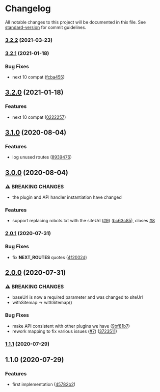 # Changelog

All notable changes to this project will be documented in this file. See [standard-version](https://github.com/conventional-changelog/standard-version) for commit guidelines.

### [3.2.2](https://github.com/moxystudio/next-sitemaps-plugin/compare/v3.2.1...v3.2.2) (2021-03-23)

### [3.2.1](https://github.com/moxystudio/next-sitemaps-plugin/compare/v3.2.0...v3.2.1) (2021-01-18)


### Bug Fixes

* next 10 compat ([fcba455](https://github.com/moxystudio/next-sitemaps-plugin/commit/fcba455400960c146e6a4bf089fd37efbd5a7af5))

## [3.2.0](https://github.com/moxystudio/next-sitemaps-plugin/compare/v3.1.0...v3.2.0) (2021-01-18)


### Features

* next 10 compat ([0222257](https://github.com/moxystudio/next-sitemaps-plugin/commit/0222257f732888e3e6741dbe93b02851f18e2a69))

## [3.1.0](https://github.com/moxystudio/next-sitemaps-plugin/compare/v3.0.0...v3.1.0) (2020-08-04)


### Features

* log unused routes ([8939476](https://github.com/moxystudio/next-sitemaps-plugin/commit/8939476b832193bd07eff70e55a9b3806a827f38))

## [3.0.0](https://github.com/moxystudio/next-sitemaps-plugin/compare/v2.0.1...v3.0.0) (2020-08-04)


### ⚠ BREAKING CHANGES

* the plugin and API handler instantiation have changed

### Features

* support replacing robots.txt with the siteUrl ([#9](https://github.com/moxystudio/next-sitemaps-plugin/issues/9)) ([bc63c85](https://github.com/moxystudio/next-sitemaps-plugin/commit/bc63c859c487453e5f451f076313d240a2d3f4fd)), closes [#8](https://github.com/moxystudio/next-sitemaps-plugin/issues/8)

### [2.0.1](https://github.com/moxystudio/next-sitemaps-plugin/compare/v2.0.0...v2.0.1) (2020-07-31)


### Bug Fixes

* fix __NEXT_ROUTES__ quotes ([4f2002d](https://github.com/moxystudio/next-sitemaps-plugin/commit/4f2002dd2af00243b07a68ecc71cef0561636b9b))

## [2.0.0](https://github.com/moxystudio/next-sitemaps-plugin/compare/v1.1.1...v2.0.0) (2020-07-31)


### ⚠ BREAKING CHANGES

* baseUrl is now a required parameter and was changed to siteUrl
* withSitemap -> withSitemap()

### Bug Fixes

* make API consistent with other plugins we have ([9bf81b7](https://github.com/moxystudio/next-sitemaps-plugin/commit/9bf81b750859862f8417547ce30b0cdf0c16c935))
* rework mapping to fix various issues ([#7](https://github.com/moxystudio/next-sitemaps-plugin/issues/7)) ([3723511](https://github.com/moxystudio/next-sitemaps-plugin/commit/372351141bd05544b5bd693bb3033dda7dd9ed1d))

### [1.1.1](https://github.com/moxystudio/next-sitemaps-plugin/compare/v1.1.0...v1.1.1) (2020-07-29)

## 1.1.0 (2020-07-29)


### Features

* first implementation ([45782b2](https://github.com/moxystudio/next-sitemaps-plugin/commit/45782b27d7b492847b5f9d81c08530ba30121c7c))
